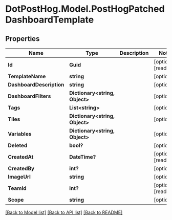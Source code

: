 # DotPostHog.Model.PostHogPatchedDashboardTemplate

## Properties

Name | Type | Description | Notes
------------ | ------------- | ------------- | -------------
**Id** | **Guid** |  | [optional] [readonly] 
**TemplateName** | **string** |  | [optional] 
**DashboardDescription** | **string** |  | [optional] 
**DashboardFilters** | **Dictionary&lt;string, Object&gt;** |  | [optional] 
**Tags** | **List&lt;string&gt;** |  | [optional] 
**Tiles** | **Dictionary&lt;string, Object&gt;** |  | [optional] 
**Variables** | **Dictionary&lt;string, Object&gt;** |  | [optional] 
**Deleted** | **bool?** |  | [optional] 
**CreatedAt** | **DateTime?** |  | [optional] [readonly] 
**CreatedBy** | **int?** |  | [optional] 
**ImageUrl** | **string** |  | [optional] 
**TeamId** | **int?** |  | [optional] [readonly] 
**Scope** | **string** |  | [optional] 

[[Back to Model list]](../README.md#documentation-for-models) [[Back to API list]](../README.md#documentation-for-api-endpoints) [[Back to README]](../README.md)

